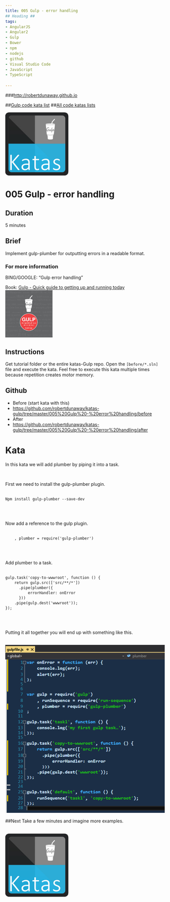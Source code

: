 ```yaml
---
title: 005 Gulp - error handling
## Heading ##
tags: 
- AngularJS
- Angular2
- Gulp
- Bower
- npm
- nodejs
- github
- Visual Studio Code
- JavaScript
- TypeScript

---
```


###http://robertdunaway.github.io

##[Gulp code kata list](http://mycodekatas.github.io/gulp.html)
##[All code katas lists](http://mycodekatas.github.io/)

 <img src="https://raw.githubusercontent.com/robertdunaway/katas-gulp/master/katas-Gulp-logo.png" alt="Smiley face" height="200" width="200"> 

# 005 Gulp - error handling

## Duration
5 minutes

## Brief
Implement gulp-plumber for outputting errors in a readable format.

### For more information 
BING/GOOGLE: “Gulp error handling”

Book: 
[Gulp - Quick guide to getting up and running today](http://www.amazon.com/Gulp-Quick-guide-getting-running-ebook/dp/B010NXMFF6/)
<br>
<img src="https://raw.githubusercontent.com/robertdunaway/gulp-book/master/bookcoverimage.PNG" alt="Smiley face" height="150" width="150">



## Instructions
Get tutorial folder or the entire katas-Gulp repo.
Open the `[before/*.sln]` file and execute the kata.
Feel free to execute this kata multiple times because repetition creates motor memory.

## Github
 - Before (start kata with this)
  - https://github.com/robertdunaway/katas-gulp/tree/master/005%20Gulp%20-%20error%20handling/before
 - After
  - https://github.com/robertdunaway/katas-gulp/tree/master/005%20Gulp%20-%20error%20handling/after


# Kata
In this kata we will add plumber by piping it into a task.

<br>

First we need to install the gulp-plumber plugin.
<br>
```

Npm install gulp-plumber --save-dev


```
<br>

Now add a reference to the gulp plugin.
<br>
```

    , plumber = require('gulp-plumber')


```

<br>

Add plumber to a task.
<br>

```

gulp.task('copy-to-wwwroot', function () {
    return gulp.src(['src/**/*'])
      .pipe(plumber({
          errorHandler: onError
      }))
    .pipe(gulp.dest('wwwroot'));
});


```

<br>

Putting it all together you will end up with something like this.

<br>

 <img src="https://raw.githubusercontent.com/robertdunaway/katas-gulp/master/005%20Gulp%20-%20error%20handling/1.png">

##Next
Take a few minutes and imagine more examples. 

<br>

 <img src="https://raw.githubusercontent.com/robertdunaway/katas-gulp/master/katas-Gulp-logo.png" alt="Smiley face" height="200" width="200"> 